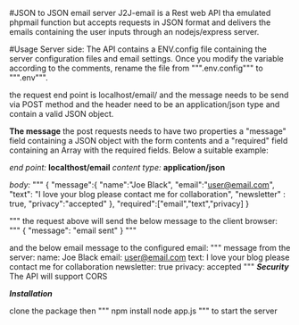 #JSON to JSON email server
J2J-email is a Rest web API tha emulated phpmail function but accepts requests in JSON format and delivers the emails containing the user inputs through an nodejs/express server.

#Usage
Server side:
The API contains a ENV.config file containing the server configuration files and email settings. Once you modify the variable according to the comments, rename the file from """.env.config""" to """.env""".

the request end point is localhost/email/ and the message needs to be send via POST method and the header need to be an application/json type and contain a valid JSON object.

__The message__
the post requests needs to have two properties a "message" field containing a JSON object with the form contents and a "required" field containing an Array with the required fields. Below a suitable example:

*end point:* __localthost/email__
*content type:* __application/json__ 

*body:*
"""
{
    "message":{
        "name":"Joe Black",
        "email":"user@email.com",
        "text": "I love your blog please contact me for collaboration",
        "newsletter" : true,
        "privacy":"accepted"
    },
    "required":["email","text","privacy]
}

"""
the request above will send the below message to the client browser:
"""
{
    "message": "email sent"
}
"""

and the below email message to the configured email:
"""
message from the server:  name: Joe Black  email: user@email.com  text: I love your blog please contact me for collaboration  newsletter: true  privacy: accepted 
"""
***Security***
The API will support CORS


***Installation***

clone the package then 
"""
npm install
node app.js
"""
to start the server
